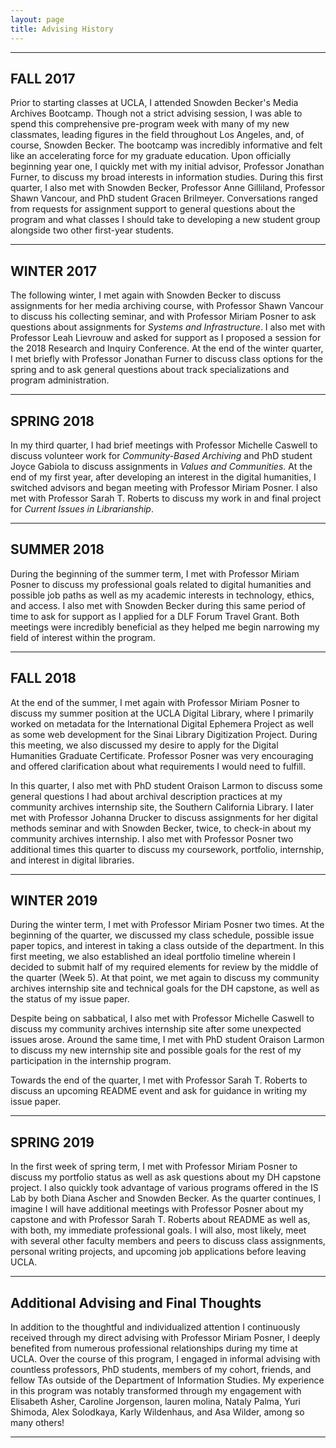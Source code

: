```yaml
---
layout: page
title: Advising History
---
```


---

## FALL 2017 

Prior to starting classes at UCLA, I attended Snowden Becker's Media Archives Bootcamp. Though not a strict advising session, I was able to spend this comprehensive pre-program week with many of my new classmates, leading figures in the field throughout Los Angeles, and, of course, Snowden Becker. The bootcamp was incredibly informative and felt like an accelerating force for my graduate education. Upon officially beginning year one, I quickly met with my initial advisor, Professor Jonathan Furner, to discuss my broad interests in information studies. During this first quarter, I also met with Snowden Becker, Professor Anne Gilliland, Professor Shawn Vancour, and PhD student Gracen Brilmeyer. Conversations ranged from requests for assignment support to general questions about the program and what classes I should take to developing a new student group alongside two other first-year students. 

---

## WINTER 2017

The following winter, I met again with Snowden Becker to discuss assignments for her media archiving course, with Professor Shawn Vancour to discuss his collecting seminar, and with Professor Miriam Posner to ask questions about assignments for <i>Systems and Infrastructure</i>. I also met with Professor Leah Lievrouw and asked for support as I proposed a session for the 2018 Research and Inquiry Conference. At the end of the winter quarter, I met briefly with Professor Jonathan Furner to discuss class options for the spring and to ask general questions about track specializations and program administration. 

---

## SPRING 2018 

In my third quarter, I had brief meetings with Professor Michelle Caswell to discuss volunteer work for <i>Community-Based Archiving</i> and PhD student Joyce Gabiola to discuss assignments in <i>Values and Communities</i>. At the end of my first year, after developing an interest in the digital humanities, I switched advisors and began meeting with Professor Miriam Posner.  I also met with Professor Sarah T. Roberts to discuss my work in and final project for <i>Current Issues in Librarianship</i>.

---

## SUMMER 2018 

During the beginning of the summer term, I met with Professor Miriam Posner to discuss my professional goals related to digital humanities and possible job paths as well as my academic interests in technology, ethics, and access. I also met with Snowden Becker during this same period of time to ask for support as I applied for a DLF Forum Travel Grant. Both meetings were incredibly beneficial as they helped me begin narrowing my field of interest within the program.

---

## FALL 2018

At the end of the summer, I met again with Professor Miriam Posner to discuss my summer position at the UCLA Digital Library, where I primarily worked on metadata for the International Digital Ephemera Project as well as some web development for the Sinai Library Digitization Project. During this meeting, we also discussed my desire to apply for the Digital Humanities Graduate Certificate. Professor Posner was very encouraging and offered clarification about what requirements I would need to fulfill.

In this quarter, I also met with PhD student Oraison Larmon to discuss some general questions I had about archival description practices at my community archives internship site, the Southern California Library. I later met with Professor Johanna Drucker to discuss assignments for her digital methods seminar and with Snowden Becker, twice, to check-in about my community archives internship. I also met with Professor Posner two additional times this quarter to discuss my coursework, portfolio, internship, and interest in digital libraries.

---

## WINTER 2019

During the winter term, I met with Professor Miriam Posner two times. At the beginning of the quarter, we discussed my class schedule, possible issue paper topics, and interest in taking a class outside of the department. In this first meeting, we also established an ideal portfolio timeline wherein I decided to submit half of my required elements for review by the middle of the quarter (Week 5). At that point, we met again to discuss my community archives internship site and technical goals for the DH capstone, as well as the status of my issue paper. 

Despite being on sabbatical, I also met with Professor Michelle Caswell to discuss my community archives internship site after some unexpected issues arose. Around the same time, I met with PhD student Oraison Larmon to discuss my new internship site and possible goals for the rest of my participation in the internship program. 

Towards the end of the quarter, I met with Professor Sarah T. Roberts to discuss an upcoming README event and ask for guidance in writing my issue paper. 

---

## SPRING 2019 

In the first week of spring term, I met with Professor Miriam Posner to discuss my portfolio status as well as ask questions about my DH capstone project. I also quickly took advantage of various programs offered in the IS Lab by both Diana Ascher and Snowden Becker. As the quarter continues, I imagine I will have additional meetings with Professor Posner about my capstone and with Professor Sarah T. Roberts about README as well as, with both, my immediate professional goals. I will also, most likely, meet with several other faculty members and peers to discuss class assignments, personal writing projects, and upcoming job applications before leaving UCLA.

---

## Additional Advising and Final Thoughts

In addition to the thoughtful and individualized attention I continuously received through my direct advising with Professor Miriam Posner, I deeply benefited from numerous professional relationships during my time at UCLA. Over the course of this program, I engaged in informal advising with countless professors, PhD students, members of my cohort, friends, and fellow TAs outside of the Department of Information Studies. My experience in this program was notably transformed through my engagement with Elisabeth Asher, Caroline Jorgenson, lauren molina, Nataly Palma, Yuri Shimoda, Alex Solodkaya, Karly Wildenhaus, and Asa Wilder, among so many others! 

---

